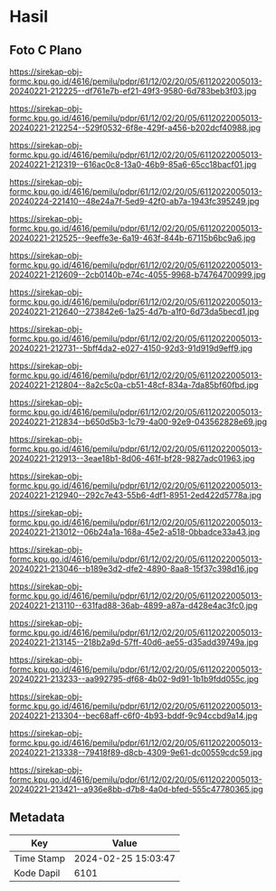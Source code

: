 # Hasil

## Foto C Plano

https://sirekap-obj-formc.kpu.go.id/4616/pemilu/pdpr/61/12/02/20/05/6112022005013-20240221-212225--df761e7b-ef21-49f3-9580-6d783beb3f03.jpg

https://sirekap-obj-formc.kpu.go.id/4616/pemilu/pdpr/61/12/02/20/05/6112022005013-20240221-212254--529f0532-6f8e-429f-a456-b202dcf40988.jpg

https://sirekap-obj-formc.kpu.go.id/4616/pemilu/pdpr/61/12/02/20/05/6112022005013-20240221-212319--616ac0c8-13a0-46b9-85a6-65cc18bacf01.jpg

https://sirekap-obj-formc.kpu.go.id/4616/pemilu/pdpr/61/12/02/20/05/6112022005013-20240224-221410--48e24a7f-5ed9-42f0-ab7a-1943fc395249.jpg

https://sirekap-obj-formc.kpu.go.id/4616/pemilu/pdpr/61/12/02/20/05/6112022005013-20240221-212525--9eeffe3e-6a19-463f-844b-67115b6bc9a6.jpg

https://sirekap-obj-formc.kpu.go.id/4616/pemilu/pdpr/61/12/02/20/05/6112022005013-20240221-212609--2cb0140b-e74c-4055-9968-b74764700999.jpg

https://sirekap-obj-formc.kpu.go.id/4616/pemilu/pdpr/61/12/02/20/05/6112022005013-20240221-212640--273842e6-1a25-4d7b-a1f0-6d73da5becd1.jpg

https://sirekap-obj-formc.kpu.go.id/4616/pemilu/pdpr/61/12/02/20/05/6112022005013-20240221-212731--5bff4da2-e027-4150-92d3-91d919d9eff9.jpg

https://sirekap-obj-formc.kpu.go.id/4616/pemilu/pdpr/61/12/02/20/05/6112022005013-20240221-212804--8a2c5c0a-cb51-48cf-834a-7da85bf60fbd.jpg

https://sirekap-obj-formc.kpu.go.id/4616/pemilu/pdpr/61/12/02/20/05/6112022005013-20240221-212834--b650d5b3-1c79-4a00-92e9-043562828e69.jpg

https://sirekap-obj-formc.kpu.go.id/4616/pemilu/pdpr/61/12/02/20/05/6112022005013-20240221-212913--3eae18b1-8d06-461f-bf28-9827adc01963.jpg

https://sirekap-obj-formc.kpu.go.id/4616/pemilu/pdpr/61/12/02/20/05/6112022005013-20240221-212940--292c7e43-55b6-4df1-8951-2ed422d5778a.jpg

https://sirekap-obj-formc.kpu.go.id/4616/pemilu/pdpr/61/12/02/20/05/6112022005013-20240221-213012--06b24a1a-168a-45e2-a518-0bbadce33a43.jpg

https://sirekap-obj-formc.kpu.go.id/4616/pemilu/pdpr/61/12/02/20/05/6112022005013-20240221-213046--b189e3d2-dfe2-4890-8aa8-15f37c398d16.jpg

https://sirekap-obj-formc.kpu.go.id/4616/pemilu/pdpr/61/12/02/20/05/6112022005013-20240221-213110--631fad88-36ab-4899-a87a-d428e4ac3fc0.jpg

https://sirekap-obj-formc.kpu.go.id/4616/pemilu/pdpr/61/12/02/20/05/6112022005013-20240221-213145--218b2a9d-57ff-40d6-ae55-d35add39749a.jpg

https://sirekap-obj-formc.kpu.go.id/4616/pemilu/pdpr/61/12/02/20/05/6112022005013-20240221-213233--aa992795-df68-4b02-9d91-1b1b9fdd055c.jpg

https://sirekap-obj-formc.kpu.go.id/4616/pemilu/pdpr/61/12/02/20/05/6112022005013-20240221-213304--bec68aff-c6f0-4b93-bddf-9c94ccbd9a14.jpg

https://sirekap-obj-formc.kpu.go.id/4616/pemilu/pdpr/61/12/02/20/05/6112022005013-20240221-213338--79418f89-d8cb-4309-9e61-dc00559cdc59.jpg

https://sirekap-obj-formc.kpu.go.id/4616/pemilu/pdpr/61/12/02/20/05/6112022005013-20240221-213421--a936e8bb-d7b8-4a0d-bfed-555c47780365.jpg


## Metadata

| Key        | Value               |
| ---------- | ------------------- |
| Time Stamp | 2024-02-25 15:03:47 |
| Kode Dapil | 6101                |



